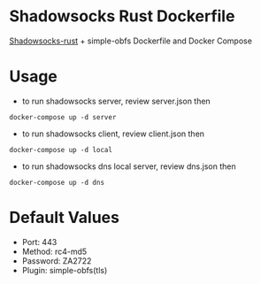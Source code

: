 # Shadowsocks Rust Dockerfile
[Shadowsocks-rust](https://github.com/shadowsocks/shadowsocks-rust) + simple-obfs Dockerfile and Docker Compose

# Usage
- to run shadowsocks server, review server.json then
```
docker-compose up -d server
```
- to run shadowsocks client, review client.json then
```
docker-compose up -d local
```
- to run shadowsocks dns local server, review dns.json then
```
docker-compose up -d dns
```

# Default Values
- Port: 443
- Method: rc4-md5
- Password: ZA2722
- Plugin: simple-obfs(tls)